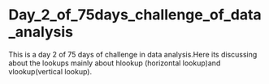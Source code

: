 # Day_2_of_75days_challenge_of_data_analysis
This is a day 2 of 75 days of challenge in data analysis.Here its discussing about the lookups mainly about hlookup (horizontal lookup)and vlookup(vertical lookup).
